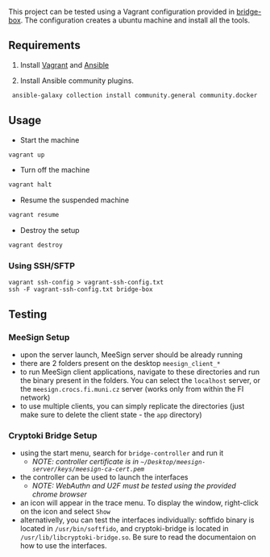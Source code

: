 This project can be tested using a Vagrant configuration provided in [bridge-box](https://github.com/KristianMika/mpc-bridge/tree/main/bridge-box). The configuration creates a ubuntu machine and install all the tools.

## Requirements

1. Install [Vagrant](https://www.vagrantup.com/downloads.html) and [Ansible](https://docs.ansible.com/ansible/latest/installation_guide/intro_installation.html)

2. Install Ansible community plugins.

```bash
 ansible-galaxy collection install community.general community.docker
```

## Usage

- Start the machine

```bash
vagrant up
```

- Turn off the machine

```bash
vagrant halt
```

- Resume the suspended machine

```bash
vagrant resume
```

- Destroy the setup

```bash
vagrant destroy
```

### Using SSH/SFTP

```
vagrant ssh-config > vagrant-ssh-config.txt
ssh -F vagrant-ssh-config.txt bridge-box
```

## Testing

### MeeSign Setup

- upon the server launch, MeeSign server should be already running
- there are 2 folders present on the desktop `meesign_client_*`
- to run MeeSign client applications, navigate to these directories and run the binary present in the folders. You can select the `localhost` server, or the `meesign.crocs.fi.muni.cz` server (works only from within the FI network)
- to use multiple clients, you can simply replicate the directories (just make sure to delete the client state - the `app` directory)

### Cryptoki Bridge Setup

- using the start menu, search for `bridge-controller` and run it
  - _NOTE: controller certificate is in `~/Desktop/meesign-server/keys/meesign-ca-cert.pem`_
- the controller can be used to launch the interfaces
  - _NOTE: WebAuthn and U2F must be tested using the provided chrome browser_
- an icon will appear in the trace menu. To display the window, right-click on the icon and select `Show`
- alternativelly, you can test the interfaces individually: softfido binary is located in `/usr/bin/softfido`, and cryptoki-bridge is located in `/usr/lib/libcryptoki-bridge.so`. Be sure to read the documentaion on how to use the interfaces.
